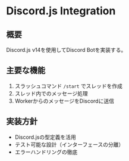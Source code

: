 # Discord.js Integration

## 概要

Discord.js v14を使用してDiscord Botを実装する。

## 主要な機能

1. スラッシュコマンド `/start` でスレッドを作成
2. スレッド内でのメッセージ処理
3. WorkerからのメッセージをDiscordに送信

## 実装方針

- Discord.jsの型定義を活用
- テスト可能な設計（インターフェースの分離）
- エラーハンドリングの徹底
